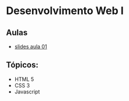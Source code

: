 # Desenvolvimento Web I

## Aulas
- [slides aula 01](tads-web-aula-01.pdf)

## Tópicos:
- HTML 5
- CSS 3
- Javascript

